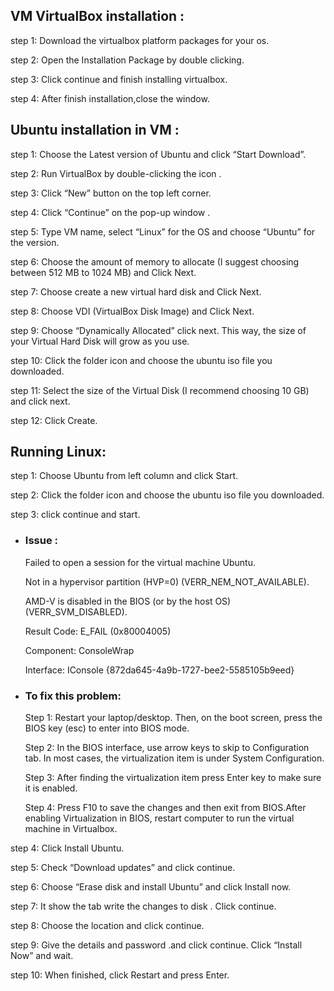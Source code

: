 ## **VM VirtualBox installation :**

step 1: Download the virtualbox  platform packages for your os.

step 2: Open the Installation Package by double clicking.

step 3: Click continue and finish installing virtualbox.

step 4: After finish installation,close the window. 

## **Ubuntu installation in VM :**

step 1: Choose the Latest version of Ubuntu  and click “Start Download”.

step 2: Run VirtualBox by double-clicking the icon .

step 3: Click “New” button on the top left corner.

step 4: Click “Continue” on the pop-up window .

step 5: Type VM name, select “Linux” for the OS and choose “Ubuntu” for the version.

step 6: Choose the amount of memory to allocate (I suggest choosing between 512 MB to 1024 MB) and Click Next.

step 7: Choose create a new virtual hard disk and Click Next.

step 8: Choose VDI (VirtualBox Disk Image) and  Click Next.

step 9: Choose “Dynamically Allocated” click next. This way, the size of your Virtual Hard Disk will grow as you use.

step 10: Click the folder icon and choose the ubuntu iso file you downloaded. 

step 11: Select the size of the Virtual Disk (I recommend choosing 10 GB) and click next.

step 12: Click Create.

## **Running Linux:**

step 1: Choose Ubuntu from left column and click Start.

step 2: Click the folder icon and choose the ubuntu iso file you downloaded.

step 3: click continue and start.

   - ### **Issue :**

     Failed to open a session for the virtual machine Ubuntu.

     Not in a hypervisor partition (HVP=0) (VERR_NEM_NOT_AVAILABLE).

     AMD-V is disabled in the BIOS (or by the host OS) (VERR_SVM_DISABLED).

     Result Code: 	E_FAIL (0x80004005)

     Component: 	ConsoleWrap

     Interface: 	IConsole 
     {872da645-4a9b-1727-bee2-5585105b9eed}

  - ### **To fix this problem:**

     Step 1: Restart your laptop/desktop. Then, on the boot screen, press the BIOS key (esc) to enter into BIOS mode. 

     Step 2: In the BIOS interface, use arrow keys to skip to Configuration tab. In most cases, the virtualization item is under System Configuration.

     Step 3: After finding the virtualization item  press Enter key to make sure it is enabled.

     Step 4: Press F10 to save the changes and then exit from BIOS.After enabling Virtualization in BIOS, restart computer to run the virtual machine in Virtualbox.

step 4: Click Install Ubuntu.

step 5: Check “Download updates” and click continue.

step 6: Choose “Erase disk and install Ubuntu” and click Install now.

step 7: It show the tab write the changes to disk . Click continue.

step 8: Choose the location and click continue.

step 9: Give the details and password .and click continue.
Click “Install Now” and wait.

step 10: When finished, click Restart and press Enter.

